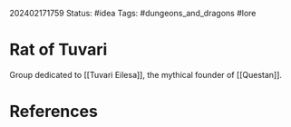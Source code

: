 202402171759
Status: #idea
Tags: #dungeons_and_dragons #lore 

# Rat of Tuvari
Group dedicated to [[Tuvari Eilesa]], the mythical founder of [[Questan]]. 


# References

